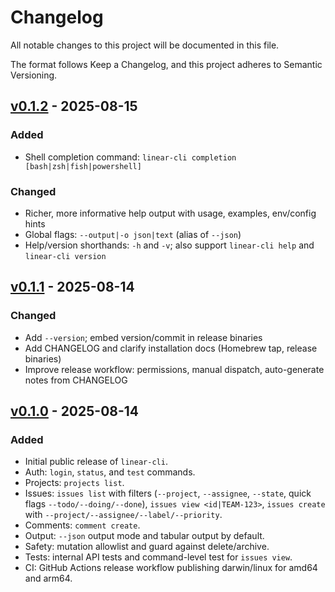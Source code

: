 # Changelog

All notable changes to this project will be documented in this file.

The format follows Keep a Changelog, and this project adheres to Semantic Versioning.

## [v0.1.2] - 2025-08-15
### Added
- Shell completion command: `linear-cli completion [bash|zsh|fish|powershell]`

### Changed
- Richer, more informative help output with usage, examples, env/config hints
- Global flags: `--output|-o json|text` (alias of `--json`)
- Help/version shorthands: `-h` and `-v`; also support `linear-cli help` and `linear-cli version`

## [v0.1.1] - 2025-08-14
### Changed
- Add `--version`; embed version/commit in release binaries
- Add CHANGELOG and clarify installation docs (Homebrew tap, release binaries)
- Improve release workflow: permissions, manual dispatch, auto-generate notes from CHANGELOG

## [v0.1.0] - 2025-08-14
### Added
- Initial public release of `linear-cli`.
- Auth: `login`, `status`, and `test` commands.
- Projects: `projects list`.
- Issues: `issues list` with filters (`--project`, `--assignee`, `--state`, quick flags `--todo/--doing/--done`), `issues view <id|TEAM-123>`, `issues create` with `--project/--assignee/--label/--priority`.
- Comments: `comment create`.
- Output: `--json` output mode and tabular output by default.
- Safety: mutation allowlist and guard against delete/archive.
- Tests: internal API tests and command-level test for `issues view`.
- CI: GitHub Actions release workflow publishing darwin/linux for amd64 and arm64.

[Unreleased]: https://github.com/nikpietanze/linear-cli/compare/v0.1.2...HEAD
[v0.1.2]: https://github.com/nikpietanze/linear-cli/releases/tag/v0.1.2
[v0.1.1]: https://github.com/nikpietanze/linear-cli/releases/tag/v0.1.1
[v0.1.0]: https://github.com/nikpietanze/linear-cli/releases/tag/v0.1.0

